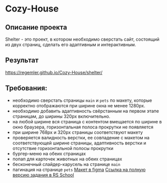 # Cozy-House
## Описание проекта
Shelter - это проект, в котором необходимо сверстать сайт, состоящий из двух страниц, сделать его адаптивным и интерактивным.
## Результат
https://regemler.github.io/Cozy-House/shelter/
## Требования:
- необходимо сверстать страницы `main` и `pets` по макету, которые корректно отображаются при ширине окна не менее 1280px.
- необходимо добавить адаптивность свёрстанным на первом этапе страницам, до ширины 320px включительно.
- на любой ширине вся страница с контентом вмещается по ширине в окно браузера, горизонтальная полоса прокрутки не появляется
- при ширине 768px и 320px страницы соответствуют макету
- проверяется валидность верстки, ее совпадение с макетом на соответствующей ширине страницы, адаптивность верстки и отсутствие горизонтальной полосы прокрутки
- бургер-меню на обеих страницах
- попап для карточек животных на обеих страницах
- бесконечный слайдер-карусель на странице `main`
- пагинация на странице `pets`
[Макет в figma](https://www.figma.com/file/Yk6EnbY63FyG2PJTFkJDMh/shelter)
[Ссылка на полную версию задания в RS School](https://github.com/rolling-scopes-school/tasks/blob/master/tasks/shelter/shelter.md)
